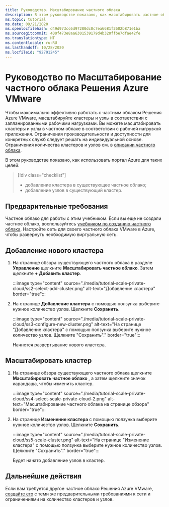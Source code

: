 ```yaml
---
title: Руководство. Масштабирование частного облака
description: В этом руководстве показано, как масштабировать частное облако Решения Azure VMware с помощью портала Azure.
ms.topic: tutorial
ms.date: 09/21/2020
ms.openlocfilehash: d49d973cc6d97280dc0c7ea6681f2602b871e1ba
ms.sourcegitcommit: 400f473e8aa6301539179d4b320ffbe7dfae42fe
ms.translationtype: HT
ms.contentlocale: ru-RU
ms.lasthandoff: 10/28/2020
ms.locfileid: "92791245"
---
```

# <a name="tutorial-scale-an-azure-vmware-solution-private-cloud"></a>Руководство по Масштабирование частного облака Решения Azure VMware

Чтобы максимально эффективно работать с частным облаком Решения Azure VMware, масштабируйте кластеры и узлы в соответствии с запланированными рабочими нагрузками. Вы можете масштабировать кластеры и узлы в частном облаке в соответствии с рабочей нагрузкой приложения. Ограничения производительности и доступности для конкретных служб следует решать на индивидуальной основе. Ограничения количества кластеров и узлов см. в [описании частного облака](concepts-private-clouds-clusters.md).

В этом руководстве показано, как использовать портал Azure для таких целей:

> [!div class="checklist"]
> * добавление кластера в существующее частное облако;
> * добавление узлов в существующий кластер.

## <a name="prerequisites"></a>Предварительные требования

Частное облако для работы с этим учебником. Если вы еще не создали частное облако, воспользуйтесь [учебником по созданию частного облака](tutorial-create-private-cloud.md). Настройте сеть для своего частного облака VMware в Azure, чтобы развернуть необходимую виртуальную сеть.

## <a name="add-a-new-cluster"></a>Добавление нового кластера

1. На странице обзора существующего частного облака в разделе **Управление** щелкните **Масштабировать частное облако**. Затем щелкните **+ Добавить кластер**.

   :::image type="content" source="./media/tutorial-scale-private-cloud/ss2-select-add-cluster.png" alt-text="Добавление кластера" border="true":::

1. На странице **Добавление кластера** с помощью ползунка выберите нужное количество узлов. Щелкните **Сохранить**.

   :::image type="content" source="./media/tutorial-scale-private-cloud/ss3-configure-new-cluster.png" alt-text="На странице &quot;Добавление кластера&quot; с помощью ползунка выберите нужное количество узлов. Щелкните &quot;Сохранить&quot;." border="true":::

   Начнется развертывание нового кластера.

## <a name="scale-a-cluster"></a>Масштабировать кластер 

1. На странице обзора существующего частного облака щелкните **Масштабировать частное облако** , а затем щелкните значок карандаша, чтобы изменить кластер.

   :::image type="content" source="./media/tutorial-scale-private-cloud/ss4-select-scale-private-cloud-2.png" alt-text="Масштабирование частного облака на странице обзора" border="true":::

1. На странице **Изменение кластера** с помощью ползунка выберите нужное количество узлов. Щелкните **Сохранить**.

   :::image type="content" source="./media/tutorial-scale-private-cloud/ss5-scale-cluster.png" alt-text="На странице &quot;Изменение кластера&quot; с помощью ползунка выберите нужное количество узлов. Щелкните &quot;Сохранить&quot;." border="true":::

   Будет начато добавление узлов в кластер.

## <a name="next-steps"></a>Дальнейшие действия

Если вам требуется другое частное облако Решения Azure VMware, [создайте его](tutorial-create-private-cloud.md) с теми же предварительными требованиями к сети и ограничениями на количество кластеров и узлов.

<!-- LINKS - external-->

<!-- LINKS - internal -->
